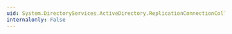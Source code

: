 ```yaml
---
uid: System.DirectoryServices.ActiveDirectory.ReplicationConnectionCollection.Contains(System.DirectoryServices.ActiveDirectory.ReplicationConnection)
internalonly: False
---
```

